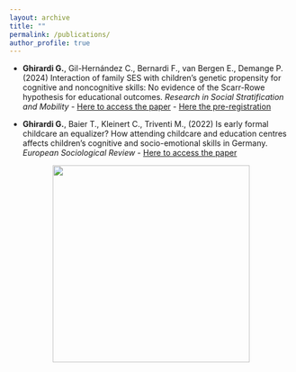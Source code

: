 ```yaml
---
layout: archive
title: ""
permalink: /publications/
author_profile: true
---
```


- **Ghirardi G.**,  Gil-Hernández C., Bernardi F., van Bergen E., Demange P. (2024)
Interaction of family SES with children’s genetic propensity for cognitive and noncognitive skills: No evidence of the Scarr-Rowe hypothesis for educational outcomes. _Research in Social Stratification and Mobility_ - [Here to access the paper](https://www.sciencedirect.com/science/article/pii/S0276562424000738?ref=cra_js_challenge&fr=RR-1) -  [Here the pre-registration](https://archive.org/details/osf-registrations-g68x9-v1)

- **Ghirardi G.**, Baier T., Kleinert C., Triventi M., (2022) Is early formal childcare an equalizer?
How attending childcare and education centres affects children’s cognitive and socio-emotional skills in Germany. _European Sociological Review_ - [Here to access the paper](https://academic.oup.com/esr/advance-article-abstract/doi/10.1093/esr/jcac048/6786025?redirectedFrom=fulltext&login=true)


<div align="center">
<img src="http://gaiaghirardi.github.io/images/journals.pdf" width="350" />
</div>
